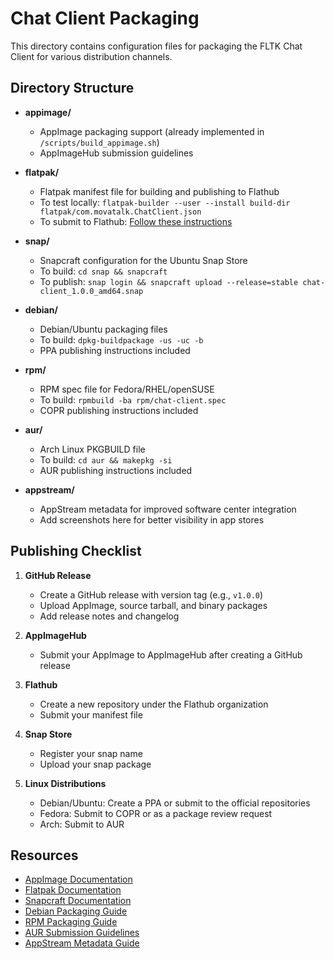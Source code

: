 # Chat Client Packaging

This directory contains configuration files for packaging the FLTK Chat Client for various distribution channels.

## Directory Structure

- **appimage/**
  - AppImage packaging support (already implemented in `/scripts/build_appimage.sh`)
  - AppImageHub submission guidelines
  
- **flatpak/**
  - Flatpak manifest file for building and publishing to Flathub
  - To test locally: `flatpak-builder --user --install build-dir flatpak/com.movatalk.ChatClient.json`
  - To submit to Flathub: [Follow these instructions](https://github.com/flathub/flathub/wiki/App-Submission)
  
- **snap/**
  - Snapcraft configuration for the Ubuntu Snap Store
  - To build: `cd snap && snapcraft`
  - To publish: `snap login && snapcraft upload --release=stable chat-client_1.0.0_amd64.snap`
  
- **debian/**
  - Debian/Ubuntu packaging files
  - To build: `dpkg-buildpackage -us -uc -b`
  - PPA publishing instructions included
  
- **rpm/**
  - RPM spec file for Fedora/RHEL/openSUSE
  - To build: `rpmbuild -ba rpm/chat-client.spec`
  - COPR publishing instructions included
  
- **aur/**
  - Arch Linux PKGBUILD file
  - To build: `cd aur && makepkg -si`
  - AUR publishing instructions included
  
- **appstream/**
  - AppStream metadata for improved software center integration
  - Add screenshots here for better visibility in app stores

## Publishing Checklist

1. **GitHub Release**
   - Create a GitHub release with version tag (e.g., `v1.0.0`)
   - Upload AppImage, source tarball, and binary packages
   - Add release notes and changelog

2. **AppImageHub**
   - Submit your AppImage to AppImageHub after creating a GitHub release

3. **Flathub**
   - Create a new repository under the Flathub organization
   - Submit your manifest file

4. **Snap Store**
   - Register your snap name
   - Upload your snap package

5. **Linux Distributions**
   - Debian/Ubuntu: Create a PPA or submit to the official repositories
   - Fedora: Submit to COPR or as a package review request
   - Arch: Submit to AUR

## Resources

- [AppImage Documentation](https://docs.appimage.org/)
- [Flatpak Documentation](https://docs.flatpak.org/)
- [Snapcraft Documentation](https://snapcraft.io/docs)
- [Debian Packaging Guide](https://www.debian.org/doc/manuals/packaging-tutorial/packaging-tutorial.en.pdf)
- [RPM Packaging Guide](https://rpm-packaging-guide.github.io/)
- [AUR Submission Guidelines](https://wiki.archlinux.org/title/AUR_submission_guidelines)
- [AppStream Metadata Guide](https://www.freedesktop.org/software/appstream/docs/)
